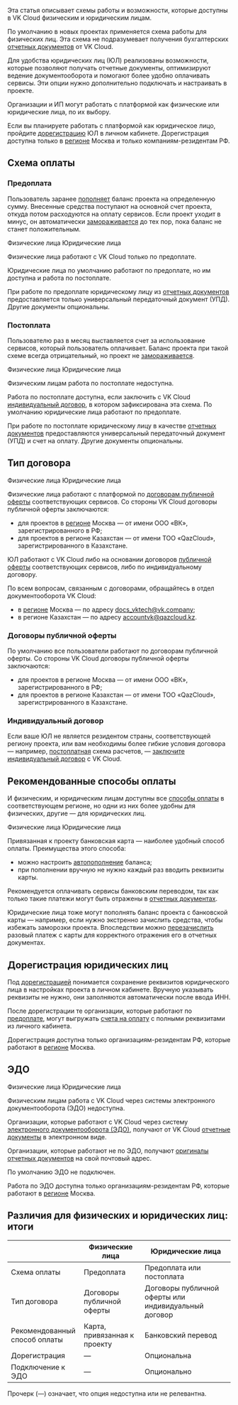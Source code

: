 Эта статья описывает схемы работы и возможности, которые доступны в VK Cloud физическим и юридическим лицам.

По умолчанию в новых проектах применяется схема работы для физических лиц. Эта схема не подразумевает получения бухгалтерских [отчетных документов](../../concepts/report#yuridicheskie_lica) от VK Cloud.

Для удобства юридических лиц (ЮЛ) реализованы возможности, которые позволяют получать отчетные документы, оптимизируют ведение документооборота и помогают более удобно оплачивать сервисы. Эти опции нужно дополнительно подключать и настраивать в проекте.

Организации и ИП могут работать с платформой как физические или юридические лица, по их выбору.

<info>

Если вы планируете работать с платформой как юридическое лицо, пройдите [дорегистрацию](#doregistraciya_yuridicheskih_lic) ЮЛ в личном кабинете. Дорегистрация доступна только в [регионе](/ru/base/account/concepts/regions) Москва и только компаниям-резидентам РФ.

</info>

## Схема оплаты

### Предоплата

Пользователь заранее [пополняет](../../operations/payment#vnesenie_sredstv) баланс проекта на определенную сумму. Внесенные средства поступают на основной счет проекта, откуда потом расходуются на оплату сервисов. Если проект уходит в минус, он автоматически [замораживается](/ru/base/account/concepts/projects#avtomaticheskaya_zamorozka_proekta) до тех пор, пока баланс не станет положительным.

<tabs>
<tablist>
<tab>Физические лица</tab>
<tab>Юридические лица</tab>
</tablist>
<tabpanel>

Физические лица работают с VK Cloud только по предоплате.

</tabpanel>
<tabpanel>

Юридические лица по умолчанию работают по предоплате, но им доступна и работа по постоплате.

При работе по предоплате юридическому лицу из [отчетных документов](../../concepts/report#yuridicheskie_lica) предоставляется только универсальный передаточный документ (УПД). Другие документы опциональны.

</tabpanel>
</tabs>

### Постоплата

Пользователю раз в месяц выставляется счет за использование сервисов, который пользователь оплачивает. Баланс проекта при такой схеме всегда отрицательный, но проект не [замораживается](/ru/base/account/concepts/projects#avtomaticheskaya_zamorozka_proekta).

<tabs>
<tablist>
<tab>Физические лица</tab>
<tab>Юридические лица</tab>
</tablist>
<tabpanel>

Физическим лицам работа по постоплате недоступна.

</tabpanel>
<tabpanel>

Работа по постоплате доступна, если заключить с VK Cloud [индивидуальный договор](#tip_dogovora), в котором зафиксирована эта схема. По умолчанию юридические лица работают по предоплате.

При работе по постоплате юридическому лицу в качестве [отчетных документов](../../concepts/report#yuridicheskie_lica) предоставляются универсальный передаточный документ (УПД) и счет на оплату. Другие документы опциональны.

</tabpanel>
</tabs>

## Тип договора

<tabs>
<tablist>
<tab>Физические лица</tab>
<tab>Юридические лица</tab>
</tablist>
<tabpanel>

Физические лица работают с платформой по [договорам публичной оферты](/ru/additionals/start/legal) соответствующих сервисов. Со стороны VK Cloud договоры публичной оферты заключаются:

- для проектов в [регионе](/ru/base/account/concepts/regions) Москва — от имени ООО «ВК», зарегистрированного в РФ;
- для проектов в регионе Казахстан — от имени ТОО «QazCloud», зарегистрированного в Казахстане.

</tabpanel>
<tabpanel>

ЮЛ работают с VK Cloud либо на основании договоров [публичной оферты](/ru/additionals/start/legal/) соответствующих сервисов, либо по индивидуальному договору.

По всем вопросам, связанным с договорами, обращайтесь в отдел документооборота VK Cloud:

- в [регионе](/ru/base/account/concepts/regions) Москва — по адресу docs_vktech@vk.company;
- в регионе Казахстан — по адресу accountvk@qazcloud.kz.

### Договоры публичной оферты

По умолчанию все пользователи работают по договорам публичной оферты. Со стороны VK Cloud договоры публичной оферты заключаются:

- для проектов в регионе Москва — от имени ООО «ВК», зарегистрированного в РФ;
- для проектов в регионе Казахстан — от имени ТОО «QazCloud», зарегистрированного в Казахстане.

### Индивидуальный договор

Если ваше ЮЛ не является резидентом страны, соответствующей региону проекта, или вам необходимы более гибкие условия договора — например, [постоплатная](#shema_oplaty) схема расчетов, — [заключите индивидуальный договор](/ru/additionals/start/get-started/corporate#dogovornye_otnosheniya) c VK Cloud.

</tabpanel>
</tabs>

## Рекомендованные способы оплаты

И физическим, и юридическим лицам доступны все [способы оплаты](../../start/payment-methods) в соответствующем регионе, но одни из них более удобны для физических, другие — для юридических лиц.

<tabs>
<tablist>
<tab>Физические лица</tab>
<tab>Юридические лица</tab>
</tablist>
<tabpanel>

Привязанная к проекту банковская карта  — наиболее удобный способ оплаты. Преимущества этого способа:

- можно настроить [автопополнение](../../operations/add-card#nastroit_avtopopolnenie) баланса;
- при пополнении вручную не нужно каждый раз вводить реквизиты карты.

</tabpanel>
<tabpanel>

Рекомендуется оплачивать сервисы банковским переводом, так как только такие платежи могут быть отражены в [отчетных документах](../../concepts/report#elektronnyy_dokumentooborot_edo_76d587b).

<info>

Юридические лица тоже могут пополнять баланс проекта с банковской карты — например, если нужно экстренно зачислить средства, чтобы избежать заморозки проекта. Впоследствии можно [перезачислить](../../qa/qa-corporate#kak_provesti_platezh_s_karty_v_otchetnyh_dokumentah_dlya_yurlica) разовый платеж с карты для корректного отражения его в отчетных документах.

</info>

</tabpanel>
</tabs>

## Дорегистрация юридических лиц

Под [дорегистрацией](/ru/additionals/start/get-started/corporate#rekvizity_organizacii) понимается сохранение реквизитов юридического лица в настройках проекта в личном кабинете. Вручную указывать реквизиты не нужно, они заполняются автоматически после ввода ИНН.

После дорегистрации те организации, которые работают по [предоплате](#shema_oplaty), могут выгружать [счета на оплату](../../operations/bill-generation) с полными реквизитами из личного кабинета.

<info>

Дорегистрация доступна только организациям-резидентам РФ, которые работают в [регионе](/ru/base/account/concepts/regions) Москва.

</info>

## ЭДО

<tabs>
<tablist>
<tab>Физические лица</tab>
<tab>Юридические лица</tab>
</tablist>
<tabpanel>

Физическим лицам работа с VK Cloud через системы электронного документооборота (ЭДО) недоступна.

</tabpanel>
<tabpanel>

Организации, которые работают с VK Cloud через систему [электронного документооборота (ЭДО)](../../concepts/report#elektronnyy_dokumentooborot_edo_76d587b), получают от VK Cloud [отчетные документы](../../concepts/report) в электронном виде.

Организации, которые работают не по ЭДО, получают [оригиналы отчетных документов](../../concepts/report#dostavka_originalov_dokumentov_4e41bc83) на свой почтовый адрес.

По умолчанию ЭДО не подключен.

<info>

Работа по ЭДО доступна только организациям-резидентам РФ, которые работают в [регионе](/ru/base/account/concepts/regions) Москва.

</info>

</tabpanel>
</tabs>

## Различия для физических и юридических лиц: итоги

| | Физические лица | Юридические лица |
| -- | -- | -- |
| Схема оплаты | Предоплата | Предоплата или постоплата |
| Тип договора | Договоры публичной оферты | Договоры публичной оферты или индивидуальный договор |
| Рекомендованный<br>способ оплаты | Карта, привязанная к проекту | Банковский перевод |
| Дорегистрация | — | Опциональна |
| Подключение к ЭДО | — | Опционально |

Прочерк (—) означает, что опция недоступна или не релевантна.
